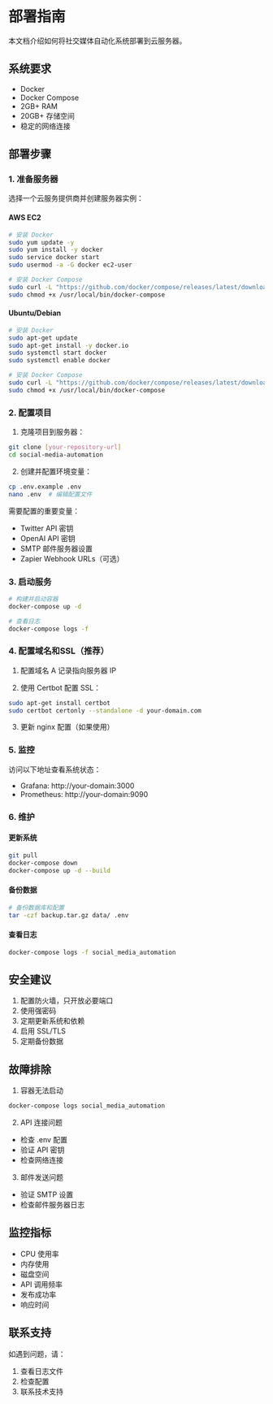 # 部署指南

本文档介绍如何将社交媒体自动化系统部署到云服务器。

## 系统要求

- Docker
- Docker Compose
- 2GB+ RAM
- 20GB+ 存储空间
- 稳定的网络连接

## 部署步骤

### 1. 准备服务器

选择一个云服务提供商并创建服务器实例：

#### AWS EC2
```bash
# 安装 Docker
sudo yum update -y
sudo yum install -y docker
sudo service docker start
sudo usermod -a -G docker ec2-user

# 安装 Docker Compose
sudo curl -L "https://github.com/docker/compose/releases/latest/download/docker-compose-$(uname -s)-$(uname -m)" -o /usr/local/bin/docker-compose
sudo chmod +x /usr/local/bin/docker-compose
```

#### Ubuntu/Debian
```bash
# 安装 Docker
sudo apt-get update
sudo apt-get install -y docker.io
sudo systemctl start docker
sudo systemctl enable docker

# 安装 Docker Compose
sudo curl -L "https://github.com/docker/compose/releases/latest/download/docker-compose-$(uname -s)-$(uname -m)" -o /usr/local/bin/docker-compose
sudo chmod +x /usr/local/bin/docker-compose
```

### 2. 配置项目

1. 克隆项目到服务器：
```bash
git clone [your-repository-url]
cd social-media-automation
```

2. 创建并配置环境变量：
```bash
cp .env.example .env
nano .env  # 编辑配置文件
```

需要配置的重要变量：
- Twitter API 密钥
- OpenAI API 密钥
- SMTP 邮件服务器设置
- Zapier Webhook URLs（可选）

### 3. 启动服务

```bash
# 构建并启动容器
docker-compose up -d

# 查看日志
docker-compose logs -f
```

### 4. 配置域名和SSL（推荐）

1. 配置域名 A 记录指向服务器 IP

2. 使用 Certbot 配置 SSL：
```bash
sudo apt-get install certbot
sudo certbot certonly --standalone -d your-domain.com
```

3. 更新 nginx 配置（如果使用）

### 5. 监控

访问以下地址查看系统状态：
- Grafana: http://your-domain:3000
- Prometheus: http://your-domain:9090

### 6. 维护

#### 更新系统
```bash
git pull
docker-compose down
docker-compose up -d --build
```

#### 备份数据
```bash
# 备份数据库和配置
tar -czf backup.tar.gz data/ .env
```

#### 查看日志
```bash
docker-compose logs -f social_media_automation
```

## 安全建议

1. 配置防火墙，只开放必要端口
2. 使用强密码
3. 定期更新系统和依赖
4. 启用 SSL/TLS
5. 定期备份数据

## 故障排除

1. 容器无法启动
```bash
docker-compose logs social_media_automation
```

2. API 连接问题
- 检查 .env 配置
- 验证 API 密钥
- 检查网络连接

3. 邮件发送问题
- 验证 SMTP 设置
- 检查邮件服务器日志

## 监控指标

- CPU 使用率
- 内存使用
- 磁盘空间
- API 调用频率
- 发布成功率
- 响应时间

## 联系支持

如遇到问题，请：
1. 查看日志文件
2. 检查配置
3. 联系技术支持
